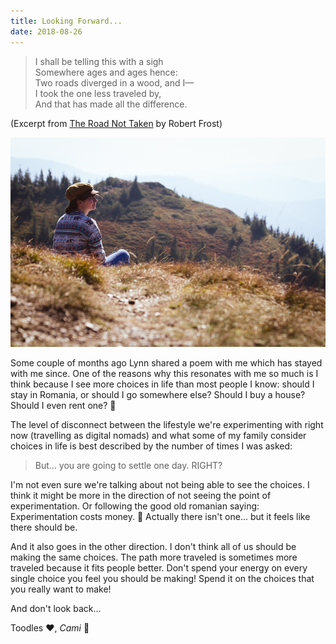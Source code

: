 ```yaml
---
title: Looking Forward...
date: 2018-08-26
---
```


> I shall be telling this with a sigh<br />
> Somewhere ages and ages hence:<br />
> Two roads diverged in a wood, and I—<br />
> I took the one less traveled by,<br />
> And that has made all the difference.

(Excerpt from [The Road Not Taken](https://www.poetryfoundation.org/poems/44272/the-road-not-taken) by Robert Frost)

![The Road Taken](mountain-cami.jpg)

Some couple of months ago Lynn shared a poem with me which has stayed with me since. One of the reasons why this resonates with me so much is I think because I see more choices in life than most people I know: should I stay in Romania, or should I go somewhere else? Should I buy a house? Should I even rent one? 🙂

The level of disconnect between the lifestyle we're experimenting with right now (travelling as digital nomads) and what some of my family consider choices in life is best described by the number of times I was asked:

> But... you are going to settle one day. RIGHT?

I'm not even sure we're talking about not being able to see the choices. I think it might be more in the direction of not seeing the point of experimentation. Or following the good old romanian saying: Experimentation costs money. 🤔 Actually there isn't one... but it feels like there should be.

And it also goes in the other direction. I don't think all of us should be making the same choices. The path more traveled is sometimes more traveled because it fits people better. Don't spend your energy on every single choice you feel you should be making! Spend it on the choices that you really want to make!

And don't look back...

Toodles ❤️, _Cami_ 🐢
